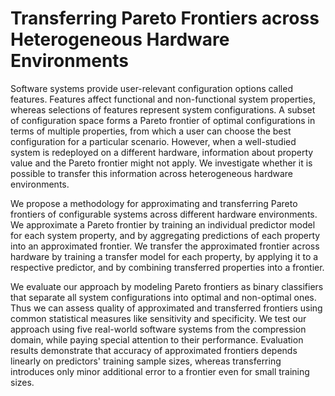 # Transferring Pareto Frontiers across Heterogeneous Hardware Environments
Software systems provide user-relevant configuration options called features. Features affect functional and non-functional system properties, whereas selections of features represent system configurations. A subset of configuration space forms a Pareto frontier of optimal configurations in terms of multiple properties, from which a user can choose the best configuration for a particular scenario. However, when a well-studied system is redeployed on a different hardware, information about property value and the Pareto frontier might not apply. We investigate whether it is possible to transfer this information across heterogeneous hardware environments.

We propose a methodology for approximating and transferring Pareto frontiers of configurable systems across different hardware environments. We approximate a Pareto frontier by training an individual predictor model for each system property, and by aggregating predictions of each property into an approximated frontier. We transfer the approximated frontier across hardware by training a  transfer model for each property, by applying it to a respective predictor, and by combining transferred properties into a frontier.

We evaluate our approach by modeling Pareto frontiers as binary classifiers that separate all system configurations into optimal and non-optimal ones. Thus we can assess quality of approximated and transferred frontiers using common statistical measures like sensitivity and specificity. We test our approach using five real-world software systems from the compression domain, while paying special attention to their performance. Evaluation results demonstrate that accuracy of approximated frontiers depends linearly on predictors' training sample sizes, whereas transferring introduces only minor additional error to a frontier even for small training sizes.